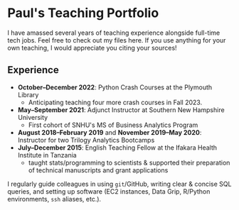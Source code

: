 # Paul's Teaching Portfolio
I have amassed several years of teaching experience alongside full-time tech jobs. Feel free to check out my files here. If you use anything for your own teaching, I would appreciate you citing your sources!

## Experience
* **October–December 2022**: Python Crash Courses at the Plymouth Library
  * Anticipating teaching four more crash courses in Fall 2023.
* **May–September 2021**: Adjunct Instructor at Southern New Hampshire University
  * First cohort of SNHU's MS of Business Analytics Program
* **August 2018–February 2019** and **November 2019–May 2020**: Instructor for two Trilogy Analytics Bootcamps
* **July–December 2015**: English Teaching Fellow at the Ifakara Health Institute in Tanzania
  * taught stats/programming to scientists & supported their preparation of technical manuscripts and grant applications

I regularly guide colleagues in using `git`/GitHub, writing clear & concise SQL queries, and setting up software (EC2 instances, Data Grip, R/Python environments, `ssh` aliases, etc.).

